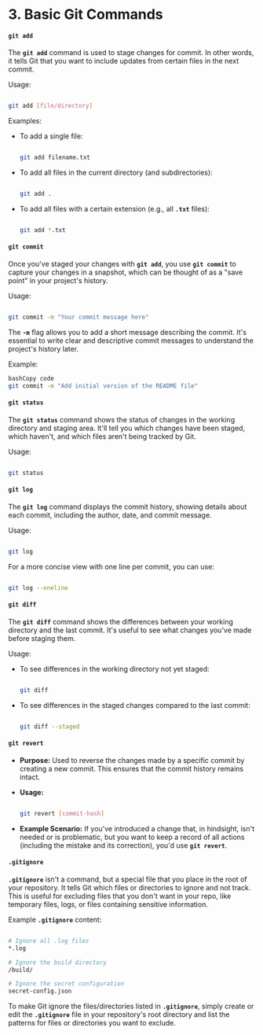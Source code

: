 # 3. Basic Git Commands

#### **`git add`**

The **`git add`** command is used to stage changes for commit. In other words, it tells Git that you want to include updates from certain files in the next commit.

Usage:

```bash

git add [file/directory]

```

Examples:

*   To add a single file:

    ```bash

    git add filename.txt

    ```
*   To add all files in the current directory (and subdirectories):

    ```bash

    git add .

    ```
*   To add all files with a certain extension (e.g., all **`.txt`** files):

    ```bash

    git add *.txt

    ```

#### **`git commit`**

Once you've staged your changes with **`git add`**, you use **`git commit`** to capture your changes in a snapshot, which can be thought of as a "save point" in your project's history.

Usage:

```bash

git commit -m "Your commit message here"

```

The **`-m`** flag allows you to add a short message describing the commit. It's essential to write clear and descriptive commit messages to understand the project's history later.

Example:

```bash
bashCopy code
git commit -m "Add initial version of the README file"

```

#### **`git status`**

The **`git status`** command shows the status of changes in the working directory and staging area. It'll tell you which changes have been staged, which haven't, and which files aren't being tracked by Git.

Usage:

```bash

git status

```

#### **`git log`**

The **`git log`** command displays the commit history, showing details about each commit, including the author, date, and commit message.

Usage:

```bash

git log

```

For a more concise view with one line per commit, you can use:

```bash

git log --oneline

```

#### **`git diff`**

The **`git diff`** command shows the differences between your working directory and the last commit. It's useful to see what changes you've made before staging them.

Usage:

*   To see differences in the working directory not yet staged:

    ```bash

    git diff

    ```
*   To see differences in the staged changes compared to the last commit:

    ```bash

    git diff --staged

    ```

#### **`git revert`**

* **Purpose:** Used to reverse the changes made by a specific commit by creating a new commit. This ensures that the commit history remains intact.
*   **Usage:**

    ```bash

    git revert [commit-hash]

    ```
* **Example Scenario:** If you've introduced a change that, in hindsight, isn't needed or is problematic, but you want to keep a record of all actions (including the mistake and its correction), you'd use **`git revert`**.

#### **`.gitignore`**

**`.gitignore`** isn't a command, but a special file that you place in the root of your repository. It tells Git which files or directories to ignore and not track. This is useful for excluding files that you don't want in your repo, like temporary files, logs, or files containing sensitive information.

Example **`.gitignore`** content:

```bash

# Ignore all .log files
*.log

# Ignore the build directory
/build/

# Ignore the secret configuration
secret-config.json

```

To make Git ignore the files/directories listed in **`.gitignore`**, simply create or edit the **`.gitignore`** file in your repository's root directory and list the patterns for files or directories you want to exclude.
